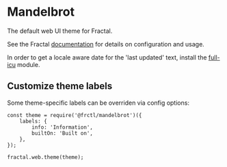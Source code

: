 # Mandelbrot

The default web UI theme for Fractal.

See the Fractal [documentation](http://fractal.build/guide) for details on configuration and usage.

In order to get a locale aware date for the 'last updated' text, install the
[full-icu](https://github.com/unicode-org/full-icu-npm) module.

## Customize theme labels

Some theme-specific labels can be overriden via config options:

```
const theme = require('@frctl/mandelbrot')({
    labels: {
        info: 'Information',
        builtOn: 'Built on',
    },
});

fractal.web.theme(theme);
```
